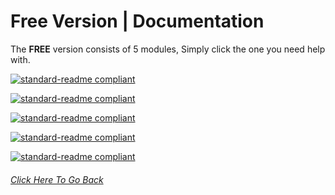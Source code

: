 # Free Version | Documentation

The **FREE** version consists of 5 modules,
Simply click the one you need help with.

[![standard-readme compliant](https://img.shields.io/badge/Welcomer-Module-red.svg?style=flat-square)](https://github.com/TheHQE/Empremix/tree/master/Documentation/Free/Welcome_Module/)

[![standard-readme compliant](https://img.shields.io/badge/Leaver-Module-orange.svg?style=flat-square)](https://github.com/TheHQE/Empremix/tree/master/Documentation/Free/Leave_Module/)

[![standard-readme compliant](https://img.shields.io/badge/Utility-Module-yellow.svg?style=flat-square)](https://github.com/TheHQE/Empremix/tree/master/Documentation/Free/Utility_Module/)

[![standard-readme compliant](https://img.shields.io/badge/Design-Module-green.svg?style=flat-square)](https://github.com/TheHQE/Empremix/tree/master/Documentation/Free/Design_Module/)

[![standard-readme compliant](https://img.shields.io/badge/Information-Module-blue.svg?style=flat-square)](https://github.com/TheHQE/Empremix/tree/master/Documentation/Free/Information_Module/)


###### [Click Here To Go Back](https://github.com/TheHQE/Empremix/tree/master/Documentation)
